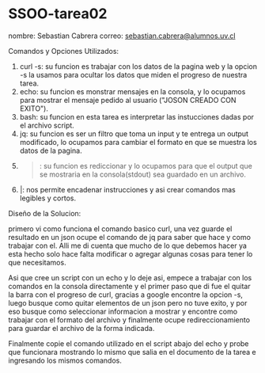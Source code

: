 # SSOO-tarea02
nombre: Sebastian Cabrera     correo: sebastian.cabrera@alumnos.uv.cl

Comandos y Opciones Utilizados:

1. curl -s: su funcion es trabajar con los datos de la pagina web y la opcion -s la usamos para ocultar los datos que miden el progreso de nuestra tarea.
2. echo: su funcion es monstrar mensajes en la consola, y lo ocupamos para mostrar el mensaje pedido al usuario ("JOSON CREADO CON EXITO").
3. bash: su funcion en esta tarea es interpretar las instucciones dadas por el archivo script.
4. jq: su funcion es ser un filtro que toma un input y te entrega un output modificado, lo ocupamos para cambiar el formato en que se muestra los datos de la pagina.
5. > : su funcion es rediccionar y lo ocupamos para que el output que se mostraria en la consola(stdout) sea guardado en un archivo.
6. |: nos permite encadenar instrucciones y asi crear comandos mas legibles y cortos.

Diseño de la Solucion:

primero vi como funciona el comando basico curl, una vez guarde el resultado en un json ocupe el comando de jq para saber que hace y como trabajar con el. Alli me di cuenta que mucho de lo que debemos hacer ya esta hecho solo hace falta modificar o agregar algunas cosas para tener lo que necesitamos.

Asi que cree un script con un echo y lo deje asi, empece a trabajar con los comandos en la consola directamente y el primer paso que di fue el quitar la barra con el progreso de curl, gracias a google encontre la opcion -s, luego busque como quitar elementos de un json pero no tuve exito, y por eso busque como seleccionar informacion a mostrar y encontre como trabajar con el formato del archivo y finalmente ocupe redireccionamiento para guardar el archivo de la forma indicada.

Finalmente copie el comando utilizado en el script abajo del echo y probe que funcionara mostrando lo mismo que salia en el documento de la tarea e ingresando los mismos comandos.